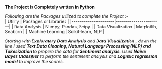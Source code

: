 **The Project is Completely written in Python**<br>

*Following are the Packages utilized to complete the Project :-*<br>
| Utility              | Packages or Libraries            |
|----------------------|-----------------------|
| Data Analysis        | Numpy, Pandas, Scipy  |
| Data Visualization   | Matplotlib, Seaborn   |
|   Machine Learning     | Scikit-learn, NLP          |

*Starting with **Exploratory Data Analysis** and **Data Visualization** , down the line I used **Text Data Cleaning, Natural Languagr Processing (NLP) and Tokenization** to prepare the data for **Sentiment analysis**. Used **Naive Bayes Classifier** to perform the sentiment analysis and **Logistic regression model** to improve the scores.*
